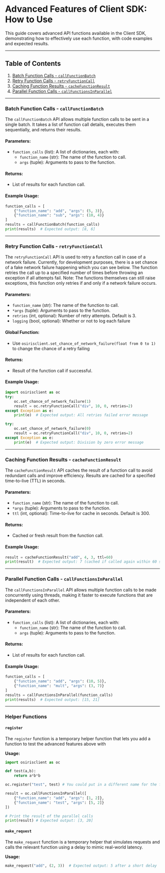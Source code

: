 
# Advanced Features of Client SDK: How to Use

This guide covers advanced API functions available in the Client SDK, demonstrating how to effectively use each function, with code examples and expected results.

---

## Table of Contents
1. [Batch Function Calls - `callFunctionBatch`](#batch-function-calls---callfunctionbatch)
2. [Retry Function Calls - `retryFunctionCall`](#retry-function-calls---retryfunctioncall)
3. [Caching Function Results - `cacheFunctionResult`](#caching-function-results---cachefunctionresult)
4. [Parallel Function Calls - `callFunctionsInParallel`](#parallel-function-calls---callfunctionsinparallel)

---

### Batch Function Calls - `callFunctionBatch`

The `callFunctionBatch` API allows multiple function calls to be sent in a single batch. It takes a list of function call details, executes them sequentially, and returns their results.

#### Parameters:
- `function_calls` (list): A list of dictionaries, each with:
  - `function_name` (str): The name of the function to call.
  - `args` (tuple): Arguments to pass to the function.

#### Returns:
- List of results for each function call.

#### Example Usage:
```python
function_calls = [
    {"function_name": "add", "args": (5, 3)},
    {"function_name": "sub", "args": (10, 4)}
]
results = callFunctionBatch(function_calls)
print(results)  # Expected output: [8, 6]
```

---

### Retry Function Calls - `retryFunctionCall`

The `retryFunctionCall` API is used to retry a function call in case of a network failure. Currently, for development purposes, there is a set chance of a fake network failure happening which you can see below. The function retries the call up to a specified number of times before throwing an exception if all attempts fail. Note: The functions themselves can still raise exceptions, this function only retries if and only if a network failure occurs.

#### Parameters:
- `function_name` (str): The name of the function to call.
- `*args` (tuple): Arguments to pass to the function.
- `retries` (int, optional): Number of retry attempts. Default is 3.
- `logging` (bool, optional): Whether or not to log each failure

#### Global Function:
- Use `osirisclient.set_chance_of_network_failure(float from 0 to 1)` to change the chance of a retry failing

#### Returns:
- Result of the function call if successful.

#### Example Usage:
```python
import osirisclient as oc
try:
    oc.set_chance_of_network_failure(1)
    result = oc.retryFunctionCall("div", 10, 0, retries=2)
except Exception as e:
    print(e)  # Expected output: All retries failed error message

try:
    oc.set_chance_of_network_failure(0)
    result = oc.retryFunctionCall("div", 10, 0, retries=2)
except Exception as e:
    print(e)  # Expected output: Division by zero error message
```

---

### Caching Function Results - `cacheFunctionResult`

The `cacheFunctionResult` API caches the result of a function call to avoid redundant calls and improve efficiency. Results are cached for a specified time-to-live (TTL) in seconds.

#### Parameters:
- `function_name` (str): The name of the function to call.
- `*args` (tuple): Arguments to pass to the function.
- `ttl` (int, optional): Time-to-live for cache in seconds. Default is 300.

#### Returns:
- Cached or fresh result from the function call.

#### Example Usage:
```python
result = cacheFunctionResult("add", 4, 3, ttl=60)
print(result)  # Expected output: 7 (cached if called again within 60 seconds)
```

---

### Parallel Function Calls - `callFunctionsInParallel`

The `callFunctionsInParallel` API allows multiple function calls to be made concurrently using threads, making it faster to execute functions that are independent of each other.

#### Parameters:
- `function_calls` (list): A list of dictionaries, each with:
  - `function_name` (str): The name of the function to call.
  - `args` (tuple): Arguments to pass to the function.

#### Returns:
- List of results for each function call.

#### Example Usage:
```python
function_calls = [
    {"function_name": "add", "args": (10, 5)},
    {"function_name": "mult", "args": (3, 7)}
]
results = callFunctionsInParallel(function_calls)
print(results)  # Expected output: [15, 21]
```

---

### Helper Functions

#### `register`
The `register` function is a temporary helper function that lets you add a function to test the advanced features above with

**Usage:**
```python
import osirisclient as oc

def test(a,b):
    return a*b*b

oc.register("test", test) # You could put in a different name for the function you give (ie. oc.register("hello", test) then call the function with the function name of hello)

result = oc.callFunctionsInParallel([
    {"function_name": "add", "args": [1, 2]},
    {"function_name": "test", "args": [5, 2]}
])

# Print the result of the parallel calls
print(result) # Expected output: [3, 20]
```

#### `make_request`
The `make_request` function is a temporary helper that simulates requests and calls the relevant function using a delay to mimic real-world latency.

**Usage:**
```python
make_request("add", (2, 3))  # Expected output: 5 after a short delay
```
